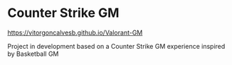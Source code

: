 # Counter Strike GM

https://vitorgoncalvesb.github.io/Valorant-GM

Project in development based on a Counter Strike GM experience inspired by Basketball GM




